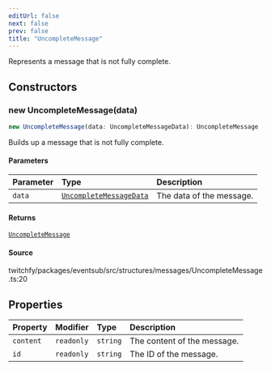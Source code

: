 ```yaml
---
editUrl: false
next: false
prev: false
title: "UncompleteMessage"
---
```


Represents a message that is not fully complete.

## Constructors

### new UncompleteMessage(data)

```ts
new UncompleteMessage(data: UncompleteMessageData): UncompleteMessage
```

Builds up a message that is not fully complete.

#### Parameters

| Parameter | Type | Description |
| :------ | :------ | :------ |
| `data` | [`UncompleteMessageData`](/api/eventsub/interfaces/uncompletemessagedata/) | The data of the message. |

#### Returns

[`UncompleteMessage`](/api/eventsub/classes/uncompletemessage/)

#### Source

twitchfy/packages/eventsub/src/structures/messages/UncompleteMessage.ts:20

## Properties

| Property | Modifier | Type | Description |
| :------ | :------ | :------ | :------ |
| `content` | `readonly` | `string` | The content of the message. |
| `id` | `readonly` | `string` | The ID of the message. |
